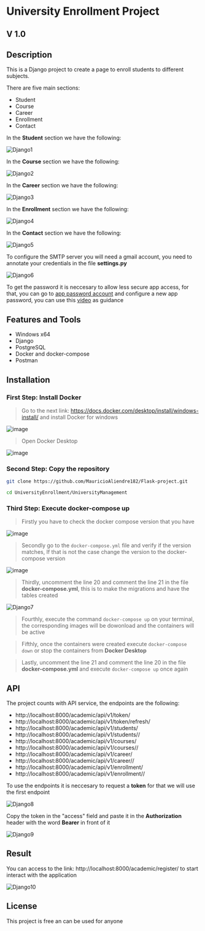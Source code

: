 # University Enrollment Project
## V 1.0

## Description
This is a Django project to create a page to enroll students to different subjects.

There are five main sections:

* Student
* Course
* Career
* Enrollment
* Contact

In the **Student** section we have the following:

![Django1](https://github.com/RodrigoValda/TestTitanWordpress/assets/86843637/3c69297e-86b0-4728-8eb7-4a56360eaed6)

In the **Course** section we have the following:

![Django2](https://github.com/RodrigoValda/TestTitanWordpress/assets/86843637/2571aa65-79c9-4407-afae-d945617b17ef)

In the **Career** section we have the following:

![Django3](https://github.com/RodrigoValda/TestTitanWordpress/assets/86843637/2c6f6c5b-af6f-40eb-adf6-5577709539ba)

In the **Enrollment** section we have the following:

![Django4](https://github.com/RodrigoValda/TestTitanWordpress/assets/86843637/d3856bea-9e0a-4a2e-99d5-71ed53cfe98e)

In the **Contact** section we have the following:

![Django5](https://github.com/RodrigoValda/TestTitanWordpress/assets/86843637/dd259950-06c3-49a1-bc30-e2fa25d679de)

To configure the SMTP server you will need a gmail account, you need to annotate your credentials in the file **settings.py** 

![Django6](https://github.com/RodrigoValda/TestTitanWordpress/assets/86843637/04f830d8-f00f-4203-8591-81bd9047182d)

To get the password it is neccesary to allow less secure app access, for that, you can go to [app password account](https://myaccount.google.com/u/0/apppasswords) and configure a new app password, you can use this [video](https://www.youtube.com/watch?v=Y_u5KIeXiVI) as guidance 

## Features and Tools
- Windows x64
- Django
- PostgreSQL
- Docker and docker-compose
- Postman

## Installation


### First Step: Install Docker
> Go to the next link: https://docs.docker.com/desktop/install/windows-install/ and install Docker for windows

![image](https://user-images.githubusercontent.com/86843637/208322964-ba2a4134-e02a-462c-be26-5408523e8b54.png)

> Open Docker Desktop

![image](https://user-images.githubusercontent.com/86843637/208489175-9bfed906-4b0f-408d-9f04-d01bfe514ce2.png)

### Second Step: Copy the repository

```bash
git clone https://github.com/MauricioAliendre182/Flask-project.git
```
```bash
cd UniversityEnrollment/UniversityManagement
```

### Third Step: Execute docker-compose up
> Firstly you have to check the docker compose version that you have

![image](https://user-images.githubusercontent.com/86843637/208323872-d7946d27-9505-4603-94cd-983c1c66b44a.png)

> Secondly go to the `docker-compose.yml` file and verify if the version matches, If that is not the case change the version to the docker-compose version

![image](https://user-images.githubusercontent.com/86843637/208324014-22ee7792-0c02-4099-8149-8c50c112e0ab.png)

> Thirdly, uncomment the line 20 and comment the line 21 in the file **docker-compose.yml**, this is to make the migrations and have the tables created

![Django7](https://github.com/RodrigoValda/TestTitanWordpress/assets/86843637/ca449968-14aa-421f-8aaa-e14bf784b2de)

> Fourthly, execute the command `docker-compose up` on your terminal, the corresponding images will be dowonload and the containers will be active

> Fifthly, once the containers were created execute `docker-compose down` or stop the containers from **Docker Desktop**

> Lastly, uncomment the line 21 and comment the line 20 in the file **docker-compose.yml** and execute `docker-compose up` once again


## API
The project counts with API service, the endpoints are the following:

* http://localhost:8000/academic/api/v1/token/
* http://localhost:8000/academic/api/v1/token/refresh/
* http://localhost:8000/academic/api/v1/students/
* http://localhost:8000/academic/api/v1/students/<pk>/
* http://localhost:8000/academic/api/v1/courses/
* http://localhost:8000/academic/api/v1/courses/<pk>/
* http://localhost:8000/academic/api/v1/career/
* http://localhost:8000/academic/api/v1/career/<pk>/
* http://localhost:8000/academic/api/v1/enrollment/
* http://localhost:8000/academic/api/v1/enrollment/<pk>/

To use the endpoints it is neccesary to request a **token** for that we will use the first endpoint

![Django8](https://github.com/RodrigoValda/TestTitanWordpress/assets/86843637/45c4d875-a0da-48e5-b7c9-7f8c2e4c8f90)

Copy the token in the "access" field and paste it in the **Authorization** header with the word **Bearer** in front of it

![Django9](https://github.com/RodrigoValda/TestTitanWordpress/assets/86843637/f0310bdf-4b8c-45cb-b8dc-e493b3b491af)


## Result
You can access to the link: http://localhost:8000/academic/register/ to start interact with the application

![Django10](https://github.com/RodrigoValda/TestTitanWordpress/assets/86843637/ec41af91-d11b-4ee9-88e4-7b98869444b4)

## License

This project is free an can be used for anyone